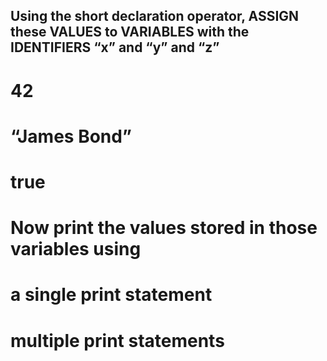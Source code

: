  ## Using the short declaration operator, ASSIGN these VALUES to VARIABLES with the IDENTIFIERS “x” and “y” and “z”
 # 42
 # “James Bond”
 # true
 # Now print the values stored in those variables using 
 # a single print statement
 # multiple print statements